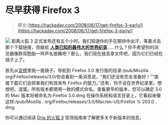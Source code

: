# 尽早获得 Firefox 3

> 原文:[https://hackaday.com/2008/06/17/get-firefox-3-early/](https://hackaday.com/2008/06/17/get-firefox-3-early/)

![](../Images/1d8a860b9dbb28e08e7b2418d59cd998.png)
距离火狐 3 正式发布还有五个小时。我们知道你的手在期待中出汗，等着点击那个下载链接，贡献给 [**人类已知的最伟大的世界纪录**](http://www.spreadfirefox.com/en-US/worldrecord/)……什么？你不希望你的浏览器像胖双胞胎一样声名狼藉吧？那么，我们现在就去拿文件吧，因为它们已经在镜子上了。

首先从[官榜](http://www.mozilla.org/mirrors.html)里挑一面镜子。导航到 Firefox 3.0 发行版的目录:/pub/Mozilla . org/Firefox/releases/3.0/你会看到一条消息说，“我们还没有完全准备好！”“直接下载它们会损害我们有效发布 Firefox 的能力。”还有，你不会在世界纪录里。想想吧，混蛋。所有版本都使用一致的模式命名。查看更早的版本，您可以确定 3.0 的 Mac 版本将被命名为:Firefox 3.0.dmg 在操作系统和语言目录上，它看起来像这样:/pub/Mozilla . org/Firefox/releases/3.0/Mac/en-US/Firefox % 203.0 . dmg

你可以通过阅读 [Dria 的火狐 3](http://www.dria.org/wordpress/archives/2008/06/12/655/) 现场指南来了解更多关于新版本的信息。